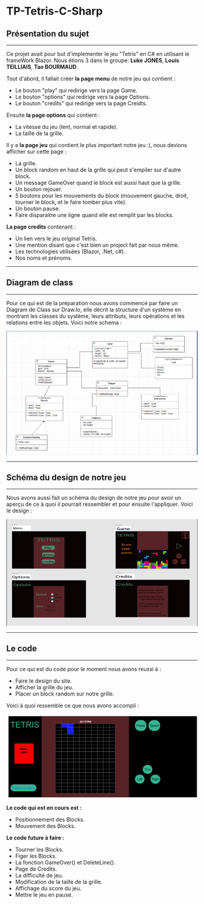 # **TP-Tetris-C-Sharp**

## **Présentation du sujet**
---


Ce projet avait pour but d'implementer le jeu "Tetris" en C# en utilisant le frameWork Blazor. Nous étions 3 dans le groupe: **Luke JONES**, **Louis TEILLIAIS**, **Tao BOURMAUD**.

Tout d'abord, il fallait créer **la page menu** de notre jeu qui contient :
- Le bouton "play" qui redirige vers la page Game.
- Le bouton "options" qui redirige vers la page Options.
- Le bouton "credits" qui redirige vers la page Creidts.

Ensuite **la page options** qui contient :
- La vitesse du jeu (lent, normal et rapide).
- La taille de la grille. 

Il y a **la page jeu** qui contient le plus important notre jeu :), nous devions afficher sur cette page :
- La grille.
- Un block random en haut de la grille qui peut s'empiler sur d'autre block. 
- Un message GameOver quand le block est aussi haut que la grille.
- Un bouton rejouer.
- 5 boutons pour les mouvements du block (mouvement gauche, droit, tourner le block, et le faire tomber plus vite).
- Un bouton pause.
- Faire disparaitre une ligne quand elle est remplit par les blocks.

**La page credits** contenant :
- Un lien vers le jeu original Tetris.
- Une mention disant que c'est bien un project fait par nous même.
- Les technologies utilisées (Blazor, .Net, c#).
- Nos noms et prénoms.

---
## **Diagram de class**
---

Pour ce qui est de la préparation nous avons commencé par faire un Diagram de Class sur Draw.Io, elle décrit la structure d'un système en montrant les classes du système, leurs attributs, leurs opérations et les relations entre les objets.
Voici notre schema : 

![](1.PNG)

---
## **Schéma du design de notre jeu**
---

Nous avons aussi fait un schéma du design de notre jeu pour avoir un aperçu de ce à quoi il pourrait ressembler et pour ensuite l'appliquer. Voici le design : 

![](2.PNG)

---
## **Le code**
---

Pour ce qui est du code pour le moment nous avons reussi à :
- Faire le design du site.
- Afficher la grille du jeu.
- Placer un block random sur notre grille. 

Voici à quoi ressemble ce que nous avons accompli :

![](3.PNG)

**Le code qui est en cours est :**
- Positionnement des Blocks.
- Mouvement des Blocks.


**Le code future à faire :**
- Tourner les Blocks.							
- Figer les Blocks.
- La fonction GameOver() et DeleteLine().					
- Page de Credits.
- La difficulté de jeu.							
- Modification de la taille de la grille.
- Affichage du score du jeu.									
- Mettre le jeu en pause.


